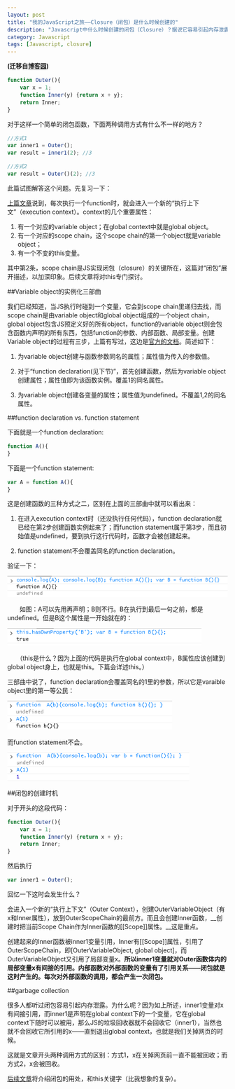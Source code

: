 ```yaml
---
layout: post
title: "我的JavaScript之旅——Closure（闭包）是什么时候创建的"
description: "Javascript中什么时候创建的闭包（Closure）？据说它容易引起内存泄露？为什么？垃圾回收（garbage collection）为什么不管它？"
category: Javascript
tags: [Javascript, closure]
---
```


**(迁移自[博客园](http://www.cnblogs.com/CaiAbin/archive/2010/09/14/1826287.html))**

```javascript
function Outer(){
    var x = 1;
    function Inner(y) {return x + y}; 
    return Inner;
}
```

对于这样一个简单的闭包函数，下面两种调用方式有什么不一样的地方？

```javascript
//方式1
var inner1 = Outer();
var result = inner1(2); //3
```
 
```javascript
//方式2
var result = Outer()(2); //3
```

此篇试图解答这个问题。先复习一下：

[上篇文章](/javascript/2013/09/01/javascript-3-from-scopechain-to-closure/ "从Scope Chain到Closure")说到，每次执行一个function时，就会进入一个新的“执行上下文”（execution context）。context的几个重要属性：

1. 有一个对应的variable object；在global context中就是global object。
2. 有一个对应的scope chain，这个scope chain的第一个object就是variable object；
3. 有一个不变的this变量。

其中第2条，scope chain是JS实现闭包（closure）的关键所在，这篇对“闭包”展开描述，以加深印象。后续文章将对this专门探讨。

 

##Variable object的实例化三部曲

我们已经知道，当JS执行时碰到一个变量，它会到scope chain里递归去找，而scope chain是由variable object和global object组成的一个object chain，global object包含JS预定义好的所有object，function的variable object则会包含函数内声明的所有东西，包括function的参数、内部函数、局部变量。创建Variable object的过程有三步，上篇有写过，这边是[官方的文档](http://bclary.com/2004/11/07/#a-10.1.3)。简述如下：

1. 为variable object创建与函数参数同名的属性；属性值为传入的参数值。

2. 对于“function declaration(见下节)”，首先创建函数，然后为variable object创建属性；属性值即为该函数实例。覆盖1的同名属性。

3. 为variable object创建各变量的属性；属性值为undefined。不覆盖1,2的同名属性。

 

##function declaration vs. function statement

下面就是一个function declaration:　　

```javascript
function A(){
}
```
 

下面是一个function statement:

```javascript
var A = function A(){
}
```

这是创建函数的三种方式之二，区别在上面的三部曲中就可以看出来：

1. 在进入execution context时（还没执行任何代码），function declaration就已经在第2步创建函数实例起来了；而function statement属于第3步，而且初始值是undefined，要到执行这行代码时，函数才会被创建起来。

2. function statement不会覆盖同名的function declaration。

验证一下：

![1](/uploads/20130901/1.png)

　　如图：A可以先用再声明；B则不行。B在执行到最后一句之前，都是undefined。但是B这个属性是一开始就在的：

![1](/uploads/20130901/2.png)
　　

　　（this是什么？因为上面的代码是执行在global context中，B属性应该创建到global object身上，也就是this。下篇会详述this。）
 

三部曲中说了，function declaration会覆盖同名的1里的参数，所以它是varaible object里的第一等公民：

![1](/uploads/20130901/3.png)
　　

而function statement不会。

![1](/uploads/20130901/4.png)


##闭包的创建时机

对于开头的这段代码：

```javascript
function Outer(){
    var x = 1;
    function Inner(y) {return x + y}; 
    return Inner;
}
```
 

然后执行 

```javascript
var inner1 = Outer();
``` 

回忆一下这时会发生什么？

会进入一个新的“执行上下文”（Outer Context），创建OuterVariableObject（有x和Inner属性），放到OuterScopeChain的最前方。而且会创建Inner函数，__创建时把当前Scope Chain作为Inner函数的[[Scope]]属性。__这是重点。

创建起来的Inner函数被inner1变量引用，Inner有[[Scope]]属性，引用了OuterScopeChain，即[OuterVariableObject, global object]，而OuterVariableObject又引用了局部变量x。__所以inner1变量就对Outer函数体内的局部变量x有间接的引用。内部函数对外部函数的变量有了引用关系——闭包就是这时产生的。每次对外部函数的调用，都会产生一次闭包。__



##garbage collection

很多人都听过闭包容易引起内存泄露。为什么呢？因为如上所述，inner1变量对x有间接引用，而inner1是声明在global context下的一个变量，它在global context下随时可以被用，那么JS的垃圾回收器就不会回收它（inner1），当然也就不会回收它所引用的x——直到退出global context，也就是我们关掉网页的时候。

这就是文章开头两种调用方式的区别：方式1，x在关掉网页前一直不能被回收；而方式2，x会被回收。

 
[后续文章](/javascript/2013/09/01/javascript-5-what-is-this/ "this到底是什么")将介绍闭包的用处，和this关键字（比我想象的复杂）。
